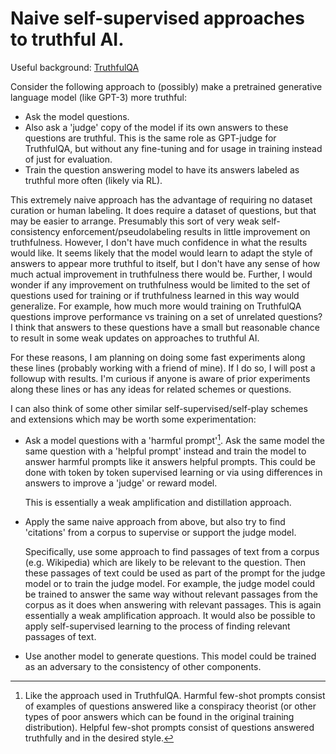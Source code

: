 # Naive self-supervised approaches to truthful AI.

Useful background: [TruthfulQA](https://www.lesswrong.com/posts/PF58wEdztZFX2dSue/how-truthful-is-gpt-3-a-benchmark-for-language-models)

Consider the following approach to (possibly) make a pretrained generative
language model (like GPT-3) more truthful:

- Ask the model questions.
- Also ask a 'judge' copy of the model if its own answers to these questions are
  truthful. This is the same role as GPT-judge for TruthfulQA, but
  without any fine-tuning and for usage in training instead of just for
  evaluation.
- Train the question answering model to have its answers labeled as truthful
  more often (likely via RL).

This extremely naive approach has the advantage of requiring no dataset
curation or human labeling. It does require a dataset of questions,
but that may be easier to arrange. Presumably this sort
of very weak self-consistency enforcement/pseudolabeling results in
little improvement on truthfulness. 
However, I don't have much confidence in what the results would like.  It seems
likely that the model would learn to adapt the style of answers to appear more
truthful to itself, but I don't have any sense of how much actual improvement
in truthfulness there would be. Further, I would wonder if any improvement
on truthfulness would be limited to the set of questions used for training
or if truthfulness learned in this way would generalize.
For example, how much more would training on TruthfulQA questions
improve performance vs training on a set of unrelated questions?
I think that answers to these questions have a small but
reasonable chance to result in some weak updates on approaches to truthful AI.

For these reasons, I am planning on doing some fast experiments along these
lines (probably working with a friend of mine).
If I do so, I will post a followup with results.
I'm curious if anyone is aware of prior experiments along these
lines or has any ideas for related schemes or questions.

I can also think of some other similar self-supervised/self-play schemes and
extensions which may be worth some experimentation:

- Ask a model questions with a 'harmful prompt'[^1]. Ask the same model
  the same question with a 'helpful prompt' instead and train
  the model to answer harmful prompts like it answers helpful prompts.
  This could be done with token by token supervised learning or
  via using differences in answers to improve a 'judge' or reward model.

  This is essentially a weak amplification and distillation approach.
- Apply the same naive approach from above, but also try to find 'citations'
  from a corpus to supervise or support the judge model. 

  Specifically, use some approach to find passages of text from a corpus (e.g.
  Wikipedia) which are likely to be relevant to the question. 
  Then these passages of text could be used as part of the prompt for
  the judge model or to train the judge model.
  For example, the judge model could be trained to answer the same
  way without relevant passages from the corpus as it does when
  answering with relevant passages. This is again essentially a
  weak amplification approach. It would also be possible to apply
  self-supervised learning to the process of finding relevant passages
  of text.
- Use another model to generate questions. This model
  could be trained as an adversary to the consistency of other components.


[^1]: Like the approach used in TruthfulQA. Harmful few-shot
  prompts consist of examples of questions answered like a conspiracy theorist
  (or other types of poor answers which can be found in the original training
  distribution).
  Helpful few-shot prompts consist of questions answered truthfully and in
  the desired style.
